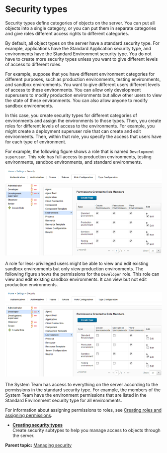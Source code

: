 # Security types

Security types define categories of objects on the server. You can put all objects into a single category, or you can put them in separate categories and give roles different access rights to different categories.

By default, all object types on the server have a standard security type. For example, applications have the Standard Application security type, and environments have the Standard Environment security type. You do not have to create more security types unless you want to give different levels of access to different roles.

For example, suppose that you have different environment categories for different purposes, such as production environments, testing environments, and sandbox environments. You want to give different users different levels of access to these environments. You can allow only development superusers to modify production environments but allow other users to view the state of these environments. You can also allow anyone to modify sandbox environments.

In this case, you create security types for different categories of environments and assign the environments to those types. Then, you create roles for different levels of access to the environments. For example, you might create a deployment superuser role that can create and edit environments. Then, within that role, you specify the access that users have for each type of environment.

For example, the following figure shows a role that is named `Development superuser`. This role has full access to production environments, testing environments, sandbox environments, and standard environments.

![The permissions for the Development superuser role, which has full access to all four types of environments](../images/security_types_a.gif)

A role for less-privileged users might be able to view and edit existing sandbox environments but only view production environments. The following figure shows the permissions for the `Developer` role. This role can view and edit existing sandbox environments. It can view but not edit production environments.

![The permissions for the Developer role, which has full access to sandbox environments but read-only access to other types of environment](../images/security_types_b.gif)

The System Team has access to everything on the server according to the permissions in the standard security type. For example, the members of the System Team have the environment permissions that are listed in the Standard Environment security type for all environments.

For information about assigning permissions to roles, see [Creating roles and assigning permissions](security_roles_create.md#).

-   **[Creating security types](../../com.udeploy.admin.doc/topics/security_types_create.md)**  
Create security subtypes to help you manage access to objects through the server.

**Parent topic:** [Managing security](../../com.udeploy.admin.doc/topics/security_ch.md)


